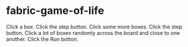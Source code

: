 # fabric-game-of-life

Click a box.
Click the step button.
Click some more boxes.
Click the step button.
Click a lot of boxes randomly across the board and close to one another.
Click the Run botton.